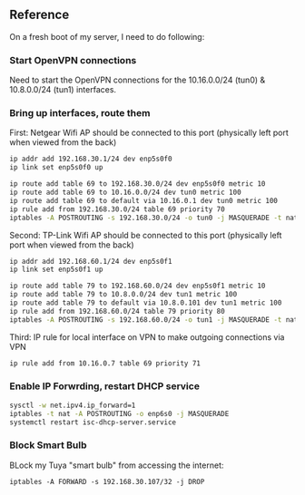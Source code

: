 ## Reference

On a fresh boot of my server, I need to do following:

### Start OpenVPN connections

Need to start the OpenVPN connections for the 10.16.0.0/24 (tun0) & 10.8.0.0/24 (tun1) interfaces.

### Bring up interfaces, route them

First: Netgear Wifi AP should be connected to this port (physically left port when viewed from the back)

```sh
ip addr add 192.168.30.1/24 dev enp5s0f0
ip link set enp5s0f0 up

ip route add table 69 to 192.168.30.0/24 dev enp5s0f0 metric 10
ip route add table 69 to 10.16.0.0/24 dev tun0 metric 100
ip route add table 69 to default via 10.16.0.1 dev tun0 metric 100
ip rule add from 192.168.30.0/24 table 69 priority 70
iptables -A POSTROUTING -s 192.168.30.0/24 -o tun0 -j MASQUERADE -t nat
```

Second: TP-Link Wifi AP should be connected to this port (physically left port when viewed from the back)

```sh
ip addr add 192.168.60.1/24 dev enp5s0f1
ip link set enp5s0f1 up

ip route add table 79 to 192.168.60.0/24 dev enp5s0f1 metric 10
ip route add table 79 to 10.8.0.0/24 dev tun1 metric 100
ip route add table 79 to default via 10.8.0.101 dev tun1 metric 100
ip rule add from 192.168.60.0/24 table 79 priority 80
iptables -A POSTROUTING -s 192.168.60.0/24 -o tun1 -j MASQUERADE -t nat
```

Third: IP rule for local interface on VPN to make outgoing connections via VPN

```sh
ip rule add from 10.16.0.7 table 69 priority 71
```

### Enable IP Forwrding, restart DHCP service

```sh
sysctl -w net.ipv4.ip_forward=1
iptables -t nat -A POSTROUTING -o enp6s0 -j MASQUERADE
systemctl restart isc-dhcp-server.service
```

### Block Smart Bulb

BLock my Tuya "smart bulb" from accessing the internet:

```
iptables -A FORWARD -s 192.168.30.107/32 -j DROP
```
